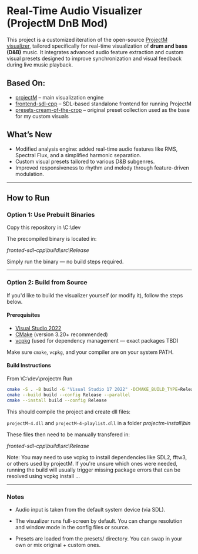# Real-Time Audio Visualizer (ProjectM DnB Mod)

This project is a customized iteration of the open-source [ProjectM visualizer](https://github.com/projectM-visualizer/projectm), tailored specifically for real-time visualization of **drum and bass (D\&B)** music. It integrates advanced audio feature extraction and custom visual presets designed to improve synchronization and visual feedback during live music playback.

## Based On:

- [projectM](https://github.com/projectM-visualizer/projectm) – main visualization engine
- [frontend-sdl-cpp](https://github.com/projectM-visualizer/frontend-sdl-cpp) – SDL-based standalone frontend for running ProjectM
- [presets-cream-of-the-crop](https://github.com/projectM-visualizer/presets-cream-of-the-crop) – original preset collection used as the base for my custom visuals

## What’s New

-  Modified analysis engine: added real-time audio features like RMS, Spectral Flux, and a simplified harmonic separation.
-  Custom visual presets tailored to various D\&B subgenres.
-  Improved responsiveness to rhythm and melody through feature-driven modulation.

---

## How to Run

### Option 1: Use Prebuilt Binaries

Copy this repository in \C:\dev

The precompiled binary is located in:

*fronted-sdl-cpp\\build\\src\\Release*

Simply run the binary — no build steps required.

---

### Option 2: Build from Source

If you'd like to build the visualizer yourself (or modify it), follow the steps below.

####  Prerequisites

- [Visual Studio 2022](https://visualstudio.microsoft.com/vs/)
- [CMake](https://cmake.org/download/) (version 3.20+ recommended)
- [vcpkg](https://github.com/microsoft/vcpkg) (used for dependency management — exact packages TBD)

Make sure `cmake`, `vcpkg`, and your compiler are on your system PATH.

#### Build Instructions

From \C:\dev\projectm Run

```bash
cmake -S . -B build -G "Visual Studio 17 2022" -DCMAKE_BUILD_TYPE=Release -DCMAKE_INSTALL_PREFIX=C:/dev/projectm-install
cmake --build build --config Release --parallel
cmake --install build --config Release

```



This should compile the project and create dll files: 

`projectM-4.dll` and `projectM-4-playlist.dll` in a folder *projectm-install\\bin*

These files then need to be manually transfered in:

*fronted-sdl-cpp\\build\\src\\Release*

Note: You may need to use vcpkg to install dependencies like SDL2, fftw3, or others used by projectM. If you're unsure which ones were needed, running the build will usually trigger missing package errors that can be resolved using vcpkg install ...

---

### Notes

- Audio input is taken from the default system device (via SDL).

- The visualizer runs full-screen by default. You can change resolution and window mode in the config files or source.

- Presets are loaded from the presets/ directory. You can swap in your own or mix original + custom ones.

